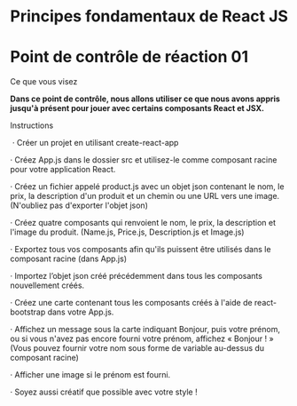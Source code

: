 # Principes fondamentaux de React JS

# Point de contrôle de réaction 01

Ce que vous visez

**Dans ce point de contrôle, nous allons utiliser ce que nous avons appris jusqu'à présent pour jouer avec certains composants React et JSX.**

Instructions

 · Créer un projet en utilisant create-react-app

· Créez App.js dans le dossier src et utilisez-le comme composant racine pour votre application React.

· Créez un fichier appelé product.js avec un objet json contenant le nom, le prix, la description d'un produit et un chemin ou une URL vers une image. (N'oubliez pas d'exporter l'objet json)

· Créez quatre composants qui renvoient le nom, le prix, la description et l'image du produit. (Name.js, Price.js, Description.js et Image.js)

· Exportez tous vos composants afin qu'ils puissent être utilisés dans le composant racine (dans App.js)

· Importez l’objet json créé précédemment dans tous les composants nouvellement créés.

· Créez une carte contenant tous les composants créés à l'aide de react-bootstrap dans votre App.js.

· Affichez un message sous la carte indiquant Bonjour, puis votre prénom, ou si vous n'avez pas encore fourni votre prénom, affichez « Bonjour ! » (Vous pouvez fournir votre nom sous forme de variable au-dessus du composant racine)

· Afficher une image si le prénom est fourni.

· Soyez aussi créatif que possible avec votre style !
